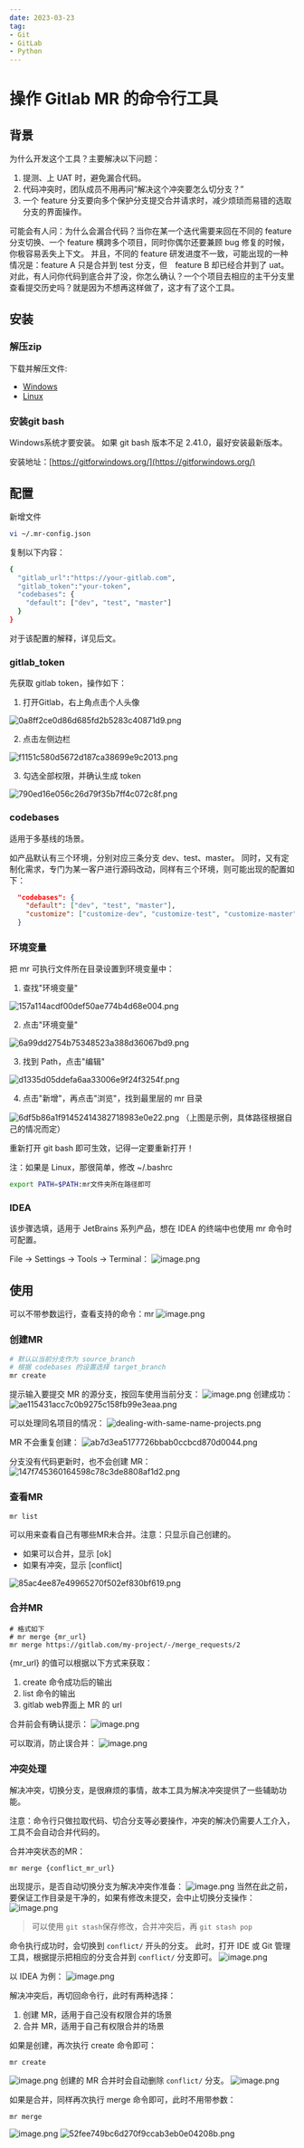 ```yaml
---
date: 2023-03-23
tag: 
- Git
- GitLab
- Python
---
```


# 操作 Gitlab MR 的命令行工具
## 背景
为什么开发这个工具？主要解决以下问题：

1. 提测、上 UAT 时，避免漏合代码。
2. 代码冲突时，团队成员不用再问“解决这个冲突要怎么切分支？”
3. 一个 feature 分支要向多个保护分支提交合并请求时，减少烦琐而易错的选取分支的界面操作。

可能会有人问：为什么会漏合代码？当你在某一个迭代需要来回在不同的 feature 分支切换、一个 feature 横跨多个项目，同时你偶尔还要兼顾 bug 修复的时候，你极容易丢失上下文。
并且，不同的 feature 研发进度不一致，可能出现的一种情况是：feature A 只是合并到 test 分支，但　feature B 却已经合并到了 uat。
对此，有人问你代码到底合并了没，你怎么确认？一个个项目去相应的主干分支里查看提交历史吗？就是因为不想再这样做了，这才有了这个工具。
## 安装
### 解压zip
下载并解压文件:
- [Windows](https://r0e715v8ejr.feishu.cn/file/IxH4bYAOkowK08xSid1crXcSnRo)
- [Linux](https://r0e715v8ejr.feishu.cn/file/ORa3buA3donF3TxxPVwcHSYnnQb)

### 安装git bash
Windows系统才要安装。
如果 git bash 版本不足 2.41.0，最好安装最新版本。

安装地址：[https://gitforwindows.org/](https://gitforwindows.org/)
## 配置
新增文件
```bash
vi ~/.mr-config.json
```

复制以下内容：
```bash
{
  "gitlab_url":"https://your-gitlab.com",
  "gitlab_token":"your-token",
  "codebases": {
    "default": ["dev", "test", "master"]
  }
}

```
对于该配置的解释，详见后文。
### gitlab_token
先获取 gitlab token，操作如下：

1. 打开Gitlab，右上角点击个人头像

![0a8ff2ce0d86d685fd2b5283c40871d9.png](https://raw.gitmirror.com/levy9527/image-holder/main/docs/tools/1689154008266.png)

2. 点击左侧边栏

![f1151c580d5672d187ca38699e9c2013.png](https://raw.gitmirror.com/levy9527/image-holder/main/docs/tools/1689154013693.png)

3. 勾选全部权限，并确认生成 token

![790ed16e056c26d79f35b7ff4c072c8f.png](https://raw.gitmirror.com/levy9527/image-holder/main/docs/tools/1689154016668.png)

### codebases
适用于多基线的场景。

如产品默认有三个环境，分别对应三条分支 dev、test、master。
同时，又有定制化需求，专门为某一客户进行源码改动，同样有三个环境，则可能出现的配置如下：
```json
  "codebases": {
    "default": ["dev", "test", "master"],
    "customize": ["customize-dev", "customize-test", "customize-master"]
  }

```
### 环境变量
把 mr 可执行文件所在目录设置到环境变量中：

1. 查找"环境变量"

![157a114acdf00def50ae774b4d68e004.png](https://raw.gitmirror.com/levy9527/image-holder/main/docs/tools/1689154020270.png)

2. 点击"环境变量"

![6a99dd2754b75348523a388d36067bd9.png](https://raw.gitmirror.com/levy9527/image-holder/main/docs/tools/1689154023459.png)

3. 找到 Path，点击"编辑"

![d1335d05ddefa6aa33006e9f24f3254f.png](https://raw.gitmirror.com/levy9527/image-holder/main/docs/tools/1689154026703.png)

4. 点击"新增"，再点击"浏览"，找到最里层的 mr 目录

![6df5b86a1f91452414382718983e0e22.png](https://raw.gitmirror.com/levy9527/image-holder/main/docs/tools/1689154030135.png)
（上图是示例，具体路径根据自己的情况而定）

重新打开 git bash 即可生效，记得一定要重新打开！

注：如果是 Linux，那很简单，修改 ~/.bashrc
```bash
export PATH=$PATH:mr文件夹所在路径即可
```
### IDEA
该步骤选填，适用于 JetBrains 系列产品，想在 IDEA 的终端中也使用 mr 命令时可配置。

 File -> Settings -> Tools -> Terminal：
![image.png](https://raw.gitmirror.com/levy9527/image-holder/main/docs/tools/1689154033353.png)
## 使用
可以不带参数运行，查看支持的命令：mr
![image.png](https://raw.gitmirror.com/levy9527/image-holder/main/docs/tools/1689154109989.png)
### 创建MR
```bash
# 默认以当前分支作为 source_branch
# 根据 codebases 的设置选择 target_branch
mr create
```
提示输入要提交 MR 的源分支，按回车使用当前分支：
![image.png](https://raw.gitmirror.com/levy9527/image-holder/main/docs/tools/1689154113289.png)
创建成功： 
![ae115431acc7c0b9275c158fb99e3eaa.png](https://raw.gitmirror.com/levy9527/image-holder/main/docs/tools/1689154116622.png)

可以处理同名项目的情况：
![dealing-with-same-name-projects.png](https://raw.gitmirror.com/levy9527/image-holder/main/docs/tools/dealing-with-same-name-projects.png)

MR 不会重复创建：
![ab7d3ea5177726bbab0ccbcd870d0044.png](https://raw.gitmirror.com/levy9527/image-holder/main/docs/tools/1689154120100.png)

分支没有代码更新时，也不会创建 MR：
![147f745360164598c78c3de8808af1d2.png](https://raw.gitmirror.com/levy9527/image-holder/main/docs/tools/1689154123348.png)
### 查看MR
```shell
mr list
```

可以用来查看自己有哪些MR未合并。注意：只显示自己创建的。

- 如果可以合并，显示 [ok]
- 如果有冲突，显示 [conflict]

![85ac4ee87e49965270f502ef830bf619.png](https://raw.gitmirror.com/levy9527/image-holder/main/docs/tools/1689154126283.png)
### 合并MR
```shell
# 格式如下
# mr merge {mr_url}
mr merge https://gitlab.com/my-project/-/merge_requests/2
```
{mr_url} 的值可以根据以下方式来获取：

1. create 命令成功后的输出
2. list 命令的输出
3. gitlab web界面上 MR 的 url

合并前会有确认提示：
![image.png](https://raw.gitmirror.com/levy9527/image-holder/main/docs/tools/1689154129605.png)

可以取消，防止误合并：
![image.png](https://raw.gitmirror.com/levy9527/image-holder/main/docs/tools/1689154133045.png)
### 冲突处理
解决冲突，切换分支，是很麻烦的事情，故本工具为解决冲突提供了一些辅助功能。

注意：命令行只做拉取代码、切合分支等必要操作，冲突的解决仍需要人工介入，工具不会自动合并代码的。

合并冲突状态的MR：
```shell
mr merge {conflict_mr_url}
```

出现提示，是否自动切换分支为解决冲突作准备：
![image.png](https://raw.gitmirror.com/levy9527/image-holder/main/docs/tools/1689154136190.png)
当然在此之前，要保证工作目录是干净的，如果有修改未提交，会中止切换分支操作：
![image.png](https://raw.gitmirror.com/levy9527/image-holder/main/docs/tools/1689154139322.png)
> 可以使用 `git stash`保存修改，合并冲突后，再 `git stash pop`


命令执行成功时，会切换到 `conflict/` 开头的分支。
此时，打开 IDE 或 Git 管理工具，根据提示把相应的分支合并到 `conflict/` 分支即可。
![image.png](https://raw.gitmirror.com/levy9527/image-holder/main/docs/tools/1689154143622.png)

以 IDEA 为例：
![image.png](https://raw.gitmirror.com/levy9527/image-holder/main/docs/tools/1689154146323.png)

解决冲突后，再切回命令行，此时有两种选择：

1. 创建 MR，适用于自己没有权限合并的场景
2. 合并 MR，适用于自己有权限合并的场景

如果是创建，再次执行 create 命令即可：
```shell
mr create
```
![image.png](https://raw.gitmirror.com/levy9527/image-holder/main/docs/tools/1689154149211.png)
创建的 MR 合并时会自动删除 `conflict/` 分支。
![image.png](https://raw.gitmirror.com/levy9527/image-holder/main/docs/tools/1689154152000.png)

如果是合并，同样再次执行 merge 命令即可，此时不用带参数：
```shell
mr merge
```
![image.png](https://raw.gitmirror.com/levy9527/image-holder/main/docs/tools/1689154155089.png)
![52fee749bc6d270f9ccab3eb0e04208b.png](https://raw.gitmirror.com/levy9527/image-holder/main/docs/tools/1689154158111.png)
